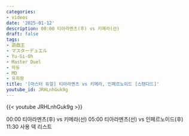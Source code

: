 ```yaml
---
categories:
- videos
date: '2025-01-12'
description: 00:00 티아라멘츠(후) vs 키메라(선)
draft: false
tags:
- 遊戯王
- マスターデュエル
- Yu-Gi-Oh
- Master Duel
- 마듀
- MD
- 유희왕
title: '[마스터 듀얼] 티아라멘츠 vs 키메라, 인페르노이드 [스탠다드]'
youtube_id: JRHLnhGuk9g
---
```



{{< youtube JRHLnhGuk9g >}}

00:00 티아라멘츠(후) vs 키메라(선)
05:00 티아라멘츠(선) vs 인페르노이드(후)
11:30 사용 덱 리스트